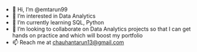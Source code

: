 - 👋 Hi, I’m @emtarun99
- 👀 I’m interested in Data Analytics
- 🌱 I’m currently learning SQL, Python
- 💞️ I’m looking to collaborate on Data Analytics projects so that I can get hands on practice and which will boost my portfolio
- 📫 Reach me at chauhantarun13@gmail.com

<!---
emtarun99/emtarun99 is a ✨ special ✨ repository because its `README.md` (this file) appears on your GitHub profile.
You can click the Preview link to take a look at your changes.
--->
